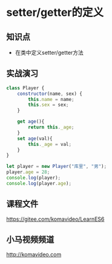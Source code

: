 setter/getter的定义
===================

## 知识点

* 在类中定义setter/getter方法

## 实战演习

~~~js
class Player {
    constructor(name, sex) {
        this.name = name;
        this.sex = sex;
    }

    get age(){
        return this._age;
    }
    set age(val){
        this._age = val;
    }
}

let player = new Player("库里", "男");
player.age = 28;
console.log(player);
console.log(player.age);
~~~

## 课程文件

https://gitee.com/komavideo/LearnES6

## 小马视频频道

http://komavideo.com
